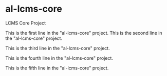 # al-lcms-core
LCMS Core Project


This is the first line in the "al-lcms-core" project.
This is the second line in the "al-lcms-core" project.

This is the third line in the "al-lcms-core" project.

This is the fourth line in the "al-lcms-core" project.


This is the fifth line in the "al-lcms-core" project.
